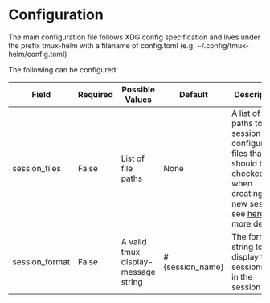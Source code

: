 # Configuration

The main configuration file follows XDG config specification and lives under the prefix tmux-helm with a filename of config.toml (e.g. ~/.config/tmux-helm/config.toml)

The following can be configured:

| Field          | Required | Possible Values                     | Default         | Description                                                                                                                                          |
|----------------|----------|-------------------------------------|-----------------|------------------------------------------------------------------------------------------------------------------------------------------------------|
| session_files  | False    | List of file paths                  | None            | A list of paths to session configuration files that should be checked when creating a new session, see [here](./config_sessions.md) for more details |
| session_format | False    | A valid tmux display-message string | #{session_name} | The format string to display the sessions as in the session list                                                                                     |

